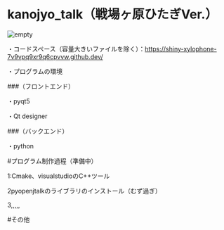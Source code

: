 # kanojyo_talk（戦場ヶ原ひたぎVer.）

![empty](https://github.com/niwatori-rookie/kanojyo_talk/assets/138978518/37f341b3-b913-406a-9a64-c52ce05e070d)

・コードスペース（容量大きいファイルを除く）：https://shiny-xylophone-7v9vpq9xr9q6cpvvw.github.dev/

・プログラムの環境

###（フロントエンド）

・pyqt5

・Qt designer

###（バックエンド）

・python


#プログラム制作過程（準備中）

1:Cmake、visualstudioのC++ツール

2pyopenjtalkのライブラリのインストール（むず過ぎ）

3,,,,,


#その他
